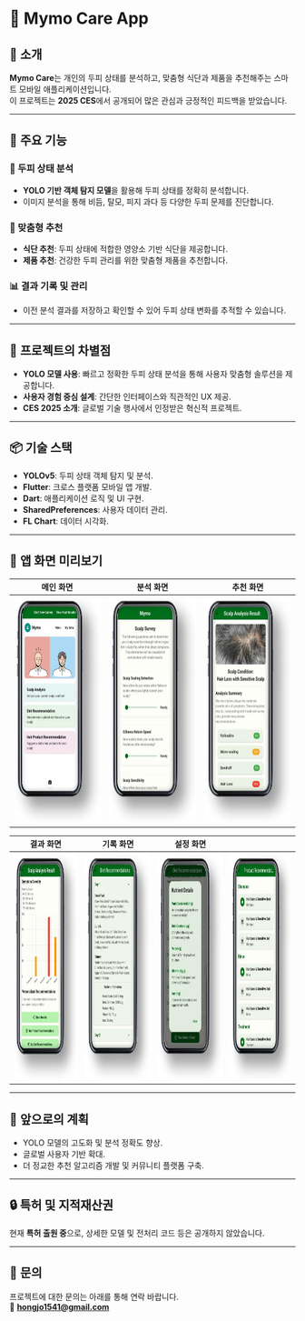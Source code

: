 # 🌟 Mymo Care App

## 📖 소개
**Mymo Care**는 개인의 두피 상태를 분석하고, 맞춤형 식단과 제품을 추천해주는 스마트 모바일 애플리케이션입니다.  
이 프로젝트는 **2025 CES**에서 공개되어 많은 관심과 긍정적인 피드백을 받았습니다.

---

## 🎯 주요 기능
### 🔬 두피 상태 분석
- **YOLO 기반 객체 탐지 모델**을 활용해 두피 상태를 정확히 분석합니다.
- 이미지 분석을 통해 비듬, 탈모, 피지 과다 등 다양한 두피 문제를 진단합니다.

### 🍴 맞춤형 추천
- **식단 추천**: 두피 상태에 적합한 영양소 기반 식단을 제공합니다.
- **제품 추천**: 건강한 두피 관리를 위한 맞춤형 제품을 추천합니다.

### 📊 결과 기록 및 관리
- 이전 분석 결과를 저장하고 확인할 수 있어 두피 상태 변화를 추적할 수 있습니다.

---

## 🚀 프로젝트의 차별점
- **YOLO 모델 사용**: 빠르고 정확한 두피 상태 분석을 통해 사용자 맞춤형 솔루션을 제공합니다.
- **사용자 경험 중심 설계**: 간단한 인터페이스와 직관적인 UX 제공.
- **CES 2025 소개**: 글로벌 기술 행사에서 인정받은 혁신적 프로젝트.

---

## 📦 기술 스택
- **YOLOv5**: 두피 상태 객체 탐지 및 분석.
- **Flutter**: 크로스 플랫폼 모바일 앱 개발.
- **Dart**: 애플리케이션 로직 및 UI 구현.
- **SharedPreferences**: 사용자 데이터 관리.
- **FL Chart**: 데이터 시각화.

---
## 📱 앱 화면 미리보기

| 메인 화면 | 분석 화면 | 추천 화면 |
| --- | --- | --- |
| <img src="https://github.com/hongjo-dev/scalp-analysis/blob/main/image/앱사진1.jpg" alt="메인 화면" width="200" height="400"> | <img src="https://github.com/hongjo-dev/scalp-analysis/blob/main/image/앱사진2.jpg" alt="분석 화면" width="200" height="400"> | <img src="https://github.com/hongjo-dev/scalp-analysis/blob/main/image/앱사진3.jpg" alt="추천 화면" width="200" height="400"> |

| 결과 화면 | 기록 화면 | 설정 화면 | |
| --- | --- | --- | --- |
| <img src="https://github.com/hongjo-dev/scalp-analysis/blob/main/image/앱사진4.jpg" alt="결과 화면" width="200" height="400"> | <img src="https://github.com/hongjo-dev/scalp-analysis/blob/main/image/앱사진5.jpg" alt="기록 화면" width="200" height="400"> | <img src="https://github.com/hongjo-dev/scalp-analysis/blob/main/image/앱사진6.jpg" alt="설정 화면" width="200" height="400"> | <img src="https://github.com/hongjo-dev/scalp-analysis/blob/main/image/앱사진7.jpg" alt="기타 화면" width="200" height="400"> |

---

## 📌 앞으로의 계획
- YOLO 모델의 고도화 및 분석 정확도 향상.
- 글로벌 사용자 기반 확대.
- 더 정교한 추천 알고리즘 개발 및 커뮤니티 플랫폼 구축.

---

## 🔒 특허 및 지적재산권
현재 **특허 출원 중**으로, 상세한 모델 및 전처리 코드 등은 공개하지 않았습니다.

---

## 🤝 문의
프로젝트에 대한 문의는 아래를 통해 연락 바랍니다.  
📧 **hongjo1541@gmail.com**

